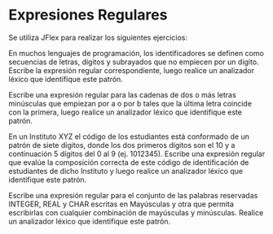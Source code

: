 # Expresiones Regulares
 
Se utiliza JFlex para realizar los siguientes ejercicios:

En muchos lenguajes de programación, los identificadores se definen como secuencias de letras, dígitos y subrayados que no 
empiecen por un digito. Escribe la expresión regular correspondiente, luego realice un analizador léxico que identifique este patrón.

Escribe una expresión regular para las cadenas de dos o más letras minúsculas que empiezan por a o por b tales que la última
letra coincide con la primera, luego realice un analizador léxico que identifique este patrón.

En un Instituto XYZ el código de los estudiantes está conformado de un patrón de siete dígitos, donde los dos primeros 
dígitos son el 10 y a continuación 5 dígitos del 0 al 9 (ej. 1012345). Escribe una expresión regular que evalúe la 
composición correcta de este código de identificación de estudiantes de dicho Instituto y luego realice un analizador 
léxico que identifique este patrón.

Escribe una expresión regular para el conjunto de las palabras reservadas INTEGER, REAL y CHAR escritas en Mayúsculas
y otra que permita escribirlas con cualquier combinación de mayúsculas y minúsculas. Realice un analizador léxico que 
identifique este patrón.
